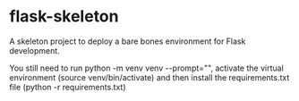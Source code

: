# flask-skeleton

A skeleton project to deploy a bare bones environment for Flask development.

You still need to run python -m venv venv --prompt="<projectname>", 
activate the virtual environment (source venv/bin/activate) 
and then install the requirements.txt file (python -r requirements.txt)
